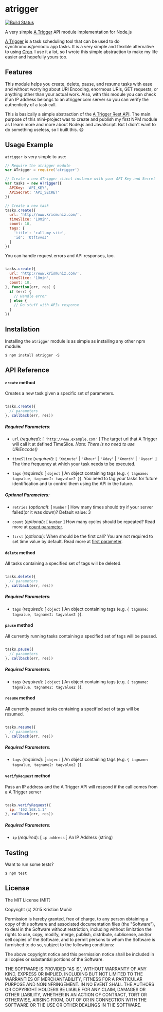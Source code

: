 # atrigger

[![Build Status](https://travis-ci.org/krismuniz/atrigger-node.svg?branch=master)](https://travis-ci.org/krismuniz/atrigger-node)

A very simple [A Trigger](http://atrigger.com) API module implementation for Node.js

[A Trigger](http://atrigger.com) is a task scheduling tool that can be used to do synchronous/periodic app tasks. It is a very simple and flexible alternative to using [Cron](https://en.wikipedia.org/wiki/Cron). I use it a lot, so I wrote this simple abstraction to make my life easier and hopefully yours too.

## Features

This module helps you create, delete, pause, and resume tasks with ease and without worrying about URI Encoding, enormous URIs, GET requests, or anything other than your actual work. Also, with this module you can check if an IP address belongs to an atrigger.com server so you can verify the authenticity of a task call.

This is basically a simple abstraction of the [A Trigger Rest API](http://atrigger.com/docs/wiki/5/rest-api-v10). The main purpose of this mini-project was to create and publish my first NPM module as I learn more and more about Node.js and JavaScript. But I didn't want to do something useless, so I built this. :smiley:

## Usage Example

`atrigger` is very simple to use:

```javascript
// Require the atrigger module
var ATrigger = require('atrigger')

// Create a new ATrigger client instance with your API Key and Secret
var tasks = new ATrigger({
  APIKey: 'API_KEY',
  APISecret: 'API_SECRET'
})

// Create a new task
tasks.create({
  url: 'http://www.krismuniz.com/',
  timeSlice: '10min',
  count: 10,
  tags: {
    'title': 'call-my-site',
    'id': 'OtftvvsJ'
  }
})
```

You can handle request errors and API responses, too.

```javascript

tasks.create({
  url: 'http://www.krismuniz.com/',
  timeSlice: '10min',
  count: 10,
}, function(err, res) {
  if (err) {
    // Handle error
  } else {
    // Do stuff with APIs response
  }
})

```

## Installation

Installing the ```atrigger``` module is as simple as installing any other npm module:

```shell
$ npm install atrigger -S
```

## API Reference

#### `create` method

Creates a new task given a specific set of parameters.

```javascript

tasks.create({
  // parameters
}, callback(err, res))

```

##### Required Parameters:

* `url` (*required*): [ `'http://www.example.com'` ] The target url that A Trigger will call it at defined TimeSlice. *Note: There is no need to use URIEncode()*

* `timeSlice` (*required*): [ `'Xminute'` | `'Xhour'` | `'Xday'` | `'Xmonth'` | `'Xyear'` ] The time frequency at which your task needs to be executed.

* `tags` (*required*): [ `object` ] An object containing tags (e.g. `{ tagname: tagvalue, tagname2: tagvalue2 }`). You need to tag your tasks for future identification and to control them using the API in the future.

##### Optional Parameters:

* `retries` (*optional*): [ `Number` ] How many times should try if your server failed(or it was down)? Default value: 3

* `count` (*optional*): [ `Number` ] How many cycles should be repeated? Read more at [count parameter](http://atrigger.com/docs/wiki/8/rest-api-v10-parameter-count).

* `first` (*optional*): When should be the first call? You are not required to set time value by default. Read more at [first parameter](http://atrigger.com/docs/wiki/10/rest-api-v10-parameter-first).

#### `delete` method

All tasks containing a specified set of tags will be deleted.

```javascript

tasks.delete({
  // parameters
}, callback(err, res))

```

##### Required Parameters:

* `tags` (*required*): [ `object` ] An object containing tags (e.g. `{ tagname: tagvalue, tagname2: tagvalue2 }`).

#### `pause` method

All currently running tasks containing a specified set of tags will be paused.

```javascript

tasks.pause({
  // parameters
}, callback(err, res))

```

##### Required Parameters:

* `tags` (*required*): [ `object` ] An object containing tags (e.g. `{ tagname: tagvalue, tagname2: tagvalue2 }`).

#### `resume` method

All currently paused tasks containing a specified set of tags will be resumed.

```javascript

tasks.resume({
  // parameters
}, callback(err, res))

```

##### Required Parameters:

* `tags` (*required*): [ `object` ] An object containing tags (e.g. `{ tagname: tagvalue, tagname2: tagvalue2 }`).

#### `verifyRequest` method

Pass an IP address and the A Trigger API will respond if the call comes from a A Trigger server

```javascript

tasks.verifyRequest({
  ip: '192.168.1.1'
}, callback(err, res))

```

##### Required Parameters:

* `ip` (*required*): [ `ip address` ] An IP Address (string)

## Testing

Want to run some tests?

```shell
$ npm test
```

## License

The MIT License (MIT)

Copyright (c) 2015 Kristian Muñiz

Permission is hereby granted, free of charge, to any person obtaining a copy
of this software and associated documentation files (the "Software"), to deal
in the Software without restriction, including without limitation the rights
to use, copy, modify, merge, publish, distribute, sublicense, and/or sell
copies of the Software, and to permit persons to whom the Software is
furnished to do so, subject to the following conditions:

The above copyright notice and this permission notice shall be included in all
copies or substantial portions of the Software.

THE SOFTWARE IS PROVIDED "AS IS", WITHOUT WARRANTY OF ANY KIND, EXPRESS OR
IMPLIED, INCLUDING BUT NOT LIMITED TO THE WARRANTIES OF MERCHANTABILITY,
FITNESS FOR A PARTICULAR PURPOSE AND NONINFRINGEMENT. IN NO EVENT SHALL THE
AUTHORS OR COPYRIGHT HOLDERS BE LIABLE FOR ANY CLAIM, DAMAGES OR OTHER
LIABILITY, WHETHER IN AN ACTION OF CONTRACT, TORT OR OTHERWISE, ARISING FROM,
OUT OF OR IN CONNECTION WITH THE SOFTWARE OR THE USE OR OTHER DEALINGS IN THE
SOFTWARE.
